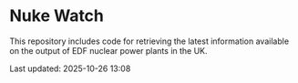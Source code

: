 # Nuke Watch

This repository includes code for retrieving the latest information available on the output of EDF nuclear power plants in the UK.

Last updated: 2025-10-26 13:08